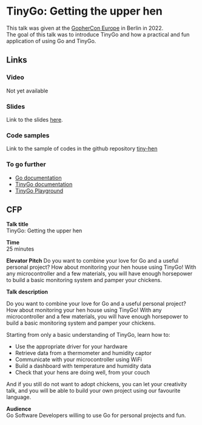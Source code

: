 # TinyGo: Getting the upper hen

This talk was given at the [GopherCon Europe](https://gophercon.eu/) in Berlin in 2022.  
The goal of this talk was to introduce TinyGo and how a practical and fun application of using Go and TinyGo.

## Links
### Video

Not yet available

### Slides

Link to the slides [here](https://docs.google.com/presentation/d/1LYuj5cy_IUriANhScdCl36UuP86xVWtoNbVKL6VEqSM/edit?usp=sharing).

### Code samples

Link to the sample of codes in the github repository [tiny-hen](https://github.com/doniacld/tiny-hen)

### To go further

* [Go documentation](https://go.dev/doc/)
* [TinyGo documentation](https://tinygo.org)
* [TinyGo Playground](https://play.tinygo.org)

## CFP

**Talk title**  
TinyGo: Getting the upper hen

**Time**  
25 minutes

**Elevator Pitch**
Do you want to combine your love for Go and a useful personal project? 
How about monitoring your hen house using TinyGo! With any microcontroller and a few materials, 
you will have enough horsepower to build a basic monitoring system and pamper your chickens.


**Talk description**  

Do you want to combine your love for Go and a useful personal project? How about monitoring your hen house using TinyGo! 
With any microcontroller and a few materials, you will have enough horsepower to build a basic monitoring system and pamper your chickens.

Starting from only a basic understanding of TinyGo, learn how to:
- Use the appropriate driver for your hardware
- Retrieve data from a thermometer and humidity captor
- Communicate with your microcontroller using WiFi
- Build a dashboard with temperature and humidity data
- Check that your hens are doing well, from your couch

And if you still do not want to adopt chickens, you can let your creativity talk, and you will be able to build your own project using our favourite language.


**Audience**  
Go Software Developers willing to use Go for personal projects and fun.
